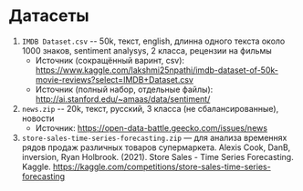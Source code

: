 # Датасеты

1. `IMDB Dataset.csv` -- 50k, текст, english, длинна одного текста около 1000 знаков, sentiment analysys, 2 класса, рецензии на фильмы
    - Источник (сокращённый варинт, csv): https://www.kaggle.com/lakshmi25npathi/imdb-dataset-of-50k-movie-reviews?select=IMDB+Dataset.csv
    - Источник (полный набор, отдельные файлы): http://ai.stanford.edu/~amaas/data/sentiment/
2. `news.zip`    -- 20k, текст, русский, 3 класса (не сбалансированные), новости
    - Источник: https://open-data-battle.geecko.com/issues/news
3. `store-sales-time-series-forecasting.zip` — для анализа временнях рядов продаж различных товаров супермаркета. 
Alexis Cook, DanB, inversion, Ryan Holbrook. (2021). Store Sales - Time Series Forecasting. Kaggle. https://kaggle.com/competitions/store-sales-time-series-forecasting
